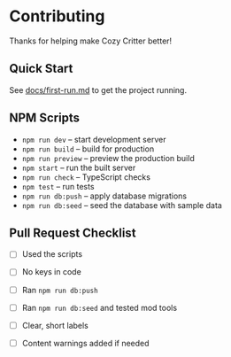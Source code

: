 # Contributing

Thanks for helping make Cozy Critter better!

## Quick Start

See [docs/first-run.md](docs/first-run.md) to get the project running.

## NPM Scripts

- `npm run dev` – start development server
- `npm run build` – build for production
- `npm run preview` – preview the production build
- `npm start` – run the built server
- `npm run check` – TypeScript checks
- `npm test` – run tests
- `npm run db:push` – apply database migrations
- `npm run db:seed` – seed the database with sample data

## Pull Request Checklist

- [ ] Used the scripts
- [ ] No keys in code
- [ ] Ran `npm run db:push`
- [ ] Ran `npm run db:seed` and tested mod tools
- [ ] Clear, short labels
- [ ] Content warnings added if needed

